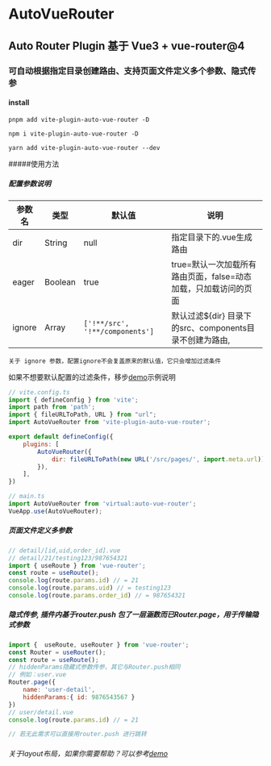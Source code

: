 # AutoVueRouter 
## Auto Router Plugin 基于 Vue3 + vue-router@4 
### 可自动根据指定目录创建路由、支持页面文件定义多个参数、隐式传参

#### install
```
pnpm add vite-plugin-auto-vue-router -D

npm i vite-plugin-auto-vue-router -D

yarn add vite-plugin-auto-vue-router --dev
```

#####使用方法

##### 配置参数说明
| 参数名 | 类型 | 默认值 | 说明 |
| -------- | -------- | -------- | -------- |
| dir | String | null | 指定目录下的.vue生成路由 |
| eager | Boolean | true | true=默认一次加载所有路由页面，false=动态加载，只加载访问的页面|
| ignore | Array | `['!**/src', '!**/components']` | 默认过滤${dir} 目录下的src、components目录不创建为路由,|

```text
关于 ignore 参数，配置ignore不会复盖原来的默认值，它只会增加过滤条件
```
如果不想要默认配置的过滤条件，移步[demo](./demo/vite.config.mjs)示例说明


```js
// vite.config.ts
import { defineConfig } from 'vite';
import path from 'path';
import { fileURLToPath, URL } from "url";
import AutoVueRouter from 'vite-plugin-auto-vue-router';

export default defineConfig({
    plugins: [
        AutoVueRouter({
            dir: fileURLToPath(new URL('/src/pages/', import.meta.url))
        }),
    ],
})

// main.ts
import AutoVueRouter from 'virtual:auto-vue-router';
VueApp.use(AutoVueRouter);
```

##### 页面文件定义多参数
```js
// detail/[id,uid,order_id].vue
// detail/21/testing123/987654321
import { useRoute } from 'vue-router';
const route = useRoute();
console.log(route.params.id) // = 21
console.log(route.params.uid) // = testing123
console.log(route.params.order_id) // = 987654321
```

##### 隐式传参, 插件内基于router.push 包了一层涵数而已Router.page，用于传输隐式参数
```js
import {  useRoute, useRouter } from 'vue-router';
const Router = useRouter();
const route = useRoute();
// hiddenParams隐藏式参数传参，其它与Router.push相同
// 例如：user.vue
Router.page({ 
    name: 'user-detail', 
    hiddenParams:{ id: 9876543567 }
})
// user/detail.vue
console.log(route.params.id) // = 21

// 若无此需求可以直接用router.push 进行跳转
```

###### 关于layout布局，如果你需要帮助？可以参考[demo](demo)